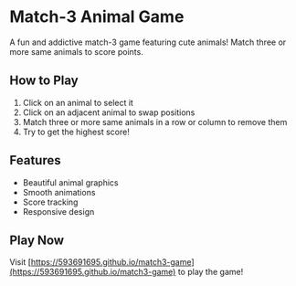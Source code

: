 # Match-3 Animal Game

A fun and addictive match-3 game featuring cute animals! Match three or more same animals to score points.

## How to Play
1. Click on an animal to select it
2. Click on an adjacent animal to swap positions
3. Match three or more same animals in a row or column to remove them
4. Try to get the highest score!

## Features
- Beautiful animal graphics
- Smooth animations
- Score tracking
- Responsive design

## Play Now
Visit [https://593691695.github.io/match3-game](https://593691695.github.io/match3-game) to play the game!
